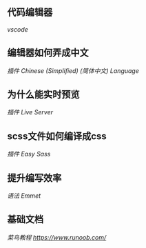 ## 代码编辑器
*vscode*

## 编辑器如何弄成中文
*插件 Chinese (Simplified) (简体中文) Language*

## 为什么能实时预览
*插件 Live Server*

## scss文件如何编译成css
*插件 Easy Sass*

## 提升编写效率
*语法 Emmet*

## 基础文档
*菜鸟教程 https://www.runoob.com/*

